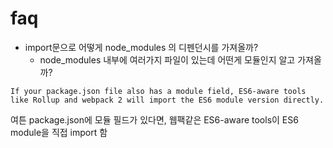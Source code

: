 # faq

- import문으로 어떻게 node_modules 의 디펜던시를 가져올까?
  - node_modules 내부에 여러가지 파일이 있는데 어떤게 모듈인지 알고 가져올까?

```
If your package.json file also has a module field, ES6-aware tools like Rollup and webpack 2 will import the ES6 module version directly.
```

여튼 package.json에 모듈 필드가 있다면, 웹팩같은 ES6-aware tools이 ES6 module을 직접 import 함